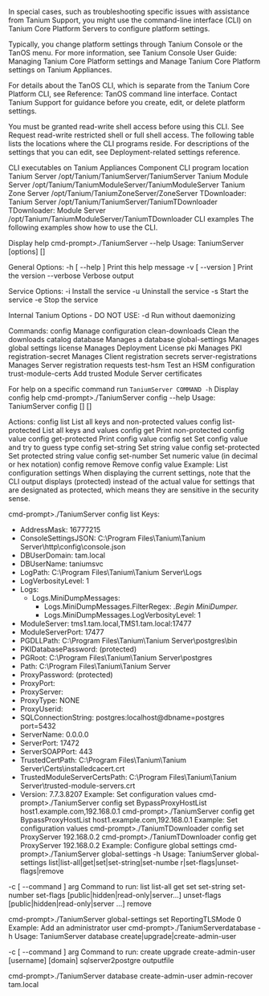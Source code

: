 In special cases, such as troubleshooting specific issues with assistance from Tanium Support, you might use the command-line interface (CLI) on Tanium Core Platform Servers to configure platform settings.

Typically, you change platform settings through Tanium Console or the TanOS menu. For more information, see Tanium Console User Guide: Managing Tanium Core Platform settings and Manage Tanium Core Platform settings on Tanium Appliances.

For details about the TanOS CLI, which is separate from the Tanium Core Platform CLI, see Reference: TanOS command line interface.
Contact Tanium Support for guidance before you create, edit, or delete platform settings.

You must be granted read-write shell access before using this CLI. See Request read-write restricted shell or full shell access.
The following table lists the locations where the CLI programs reside. For descriptions of the settings that you can edit, see Deployment-related settings reference.

CLI executables on Tanium Appliances
Component	CLI program location
Tanium Server	/opt/Tanium/TaniumServer/TaniumServer
Tanium Module Server	/opt/Tanium/TaniumModuleServer/TaniumModuleServer
Tanium Zone Server	/opt/Tanium/TaniumZoneServer/ZoneServer
TDownloader: Tanium Server	/opt/Tanium/TaniumServer/TaniumTDownloader
TDownloader: Module Server	/opt/Tanium/TaniumModuleServer/TaniumTDownloader
CLI examples
The following examples show how to use the CLI.

Display help
cmd-prompt>./TaniumServer --help
Usage: TaniumServer [options] <command> [<args>]

General Options:
  -h [ --help ]         Print this help message
  -v [ --version ]      Print the version
  --verbose             Verbose output

Service Options:
  -i                    Install the service
  -u                    Uninstall the service
  -s                    Start the service
  -e                    Stop the service

Internal Tanium Options - DO NOT USE:
  -d                    Run without daemonizing

Commands:
  config                Manage configuration
  clean-downloads       Clean the downloads catalog
  database              Manages a database
  global-settings       Manages global settings
  license               Manages Deployment License
  pki                   Manages PKI
  registration-secret   Manages Client registration secrets
  server-registrations  Manages Server registration requests
  test-hsm              Test an HSM configuration
  trust-module-certs    Add trusted Module Server certificates

For help on a specific command run `TaniumServer COMMAND -h`
Display config help
cmd-prompt>./TaniumServer config --help
Usage: TaniumServer config <action> [<key>] [<value>]

Actions:
  config list                         List all keys and non-protected values
  config list-protected               List all keys and values
  config get <key>                    Print non-protected config value
  config get-protected <key>          Print config value
  config set <key> <value>            Set config value and try to guess type
  config set-string <key> <value>     Set string value
  config set-protected <key> <value>  Set protected string value
  config set-number <key> <value>     Set numeric value (in decimal or hex notation)
  config remove <key>                 Remove config value
Example: List configuration settings
When displaying the current settings, note that the CLI output displays (protected) instead of the actual value for settings that are designated as protected, which means they are sensitive in the security sense.

cmd-prompt>./TaniumServer config list
Keys:
  - AddressMask: 16777215
  - ConsoleSettingsJSON: C:\Program Files\Tanium\Tanium Server\http\config\console.json
  - DBUserDomain: tam.local
  - DBUserName: taniumsvc
  - LogPath: C:\Program Files\Tanium\Tanium Server\Logs
  - LogVerbosityLevel: 1
  - Logs:
    - Logs.MiniDumpMessages:
      - Logs.MiniDumpMessages.FilterRegex: .*Begin MiniDumper.*
      - Logs.MiniDumpMessages.LogVerbosityLevel: 1
  - ModuleServer: tms1.tam.local,TMS1.tam.local:17477
  - ModuleServerPort: 17477
  - PGDLLPath: C:\Program Files\Tanium\Tanium Server\postgres\bin
  - PKIDatabasePassword: (protected)
  - PGRoot: C:\Program Files\Tanium\Tanium Server\postgres
  - Path: C:\Program Files\Tanium\Tanium Server
  - ProxyPassword: (protected)
  - ProxyPort: 
  - ProxyServer: 
  - ProxyType: NONE
  - ProxyUserid: 
  - SQLConnectionString: postgres:localhost@dbname=postgres port=5432
  - ServerName: 0.0.0.0
  - ServerPort: 17472
  - ServerSOAPPort: 443
  - TrustedCertPath: C:\Program Files\Tanium\Tanium Server\Certs\installedcacert.crt
  - TrustedModuleServerCertsPath: C:\Program Files\Tanium\Tanium Server\trusted-module-servers.crt
  - Version: 7.7.3.8207
Example: Set configuration values
cmd-prompt>./TaniumServer config set BypassProxyHostList host1.example.com,192.168.0.1
cmd-prompt>./TaniumServer config get BypassProxyHostList
host1.example.com,192.168.0.1
Example: Set configuration values
cmd-prompt>./TaniumTDownloader config set ProxyServer 192.168.0.2
cmd-prompt>./TaniumTDownloader config get ProxyServer
192.168.0.2
Example: Configure global settings
cmd-prompt>./TaniumServer global-settings -h
Usage: TaniumServer global-settings list|list-all|get|set|set-string|set-numbe
r|set-flags|unset-flags|remove

  -c [ --command ] arg  Command to run:
                            list
                            list-all
                            get <setting>
                            set <setting> <value>
                            set-string <setting> <value>
                            set-number <setting> <value>
                            set-flags <setting> [public|hidden|read-only|server...]
                            unset-flags <setting> [public|hidden|read-only|server ...]
                            remove <setting>

cmd-prompt>./TaniumServer global-settings set ReportingTLSMode 0
Example: Add an administrator user
cmd-prompt>./TaniumServerdatabase -h
Usage: TaniumServer database create|upgrade|create-admin-user

  -c [ --command ] arg  Command to run:
                            create
                            upgrade
                            create-admin-user [username] [domain]
			     sqlserver2postgre outputfile

cmd-prompt>./TaniumServer database create-admin-user admin-recover tam.local